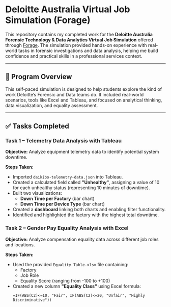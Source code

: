 # Deloitte Australia Virtual Job Simulation (Forage)

This repository contains my completed work for the **Deloitte Australia Forensic Technology & Data Analytics Virtual Job Simulation** offered through [Forage](https://www.theforage.com/). The simulation provided hands-on experience with real-world tasks in forensic investigations and data analysis, helping me build confidence and practical skills in a professional services context.

---

## 📌 Program Overview

This self-paced simulation is designed to help students explore the kind of work Deloitte’s Forensic and Data teams do. It included real-world scenarios, tools like Excel and Tableau, and focused on analytical thinking, data visualization, and equality assessment.

---

## ✅ Tasks Completed

### Task 1 – Telemetry Data Analysis with Tableau
**Objective:** Analyze equipment telemetry data to identify potential system downtime.

**Steps Taken:**
- Imported `daikibo-telemetry-data.json` into Tableau.
- Created a calculated field called **"Unhealthy"**, assigning a value of 10 for each unhealthy status (representing 10 minutes of downtime).
- Built two visualizations:
  - **Down Time per Factory** (bar chart)
  - **Down Time per Device Type** (bar chart)
- Created a **dashboard** linking both charts and enabling filter functionality.
- Identified and highlighted the factory with the highest total downtime.

### Task 2 – Gender Pay Equality Analysis with Excel
**Objective:** Analyze compensation equality data across different job roles and locations.

**Steps Taken:**
- Used the provided `Equality Table.xlsx` file containing:
  - Factory
  - Job Role
  - Equality Score (ranging from -100 to +100)
- Created a new column **"Equality Class"** using Excel formula:
  ```excel
  =IF(ABS(C2)<=10, "Fair", IF(ABS(C2)<=20, "Unfair", "Highly Discriminative"))
